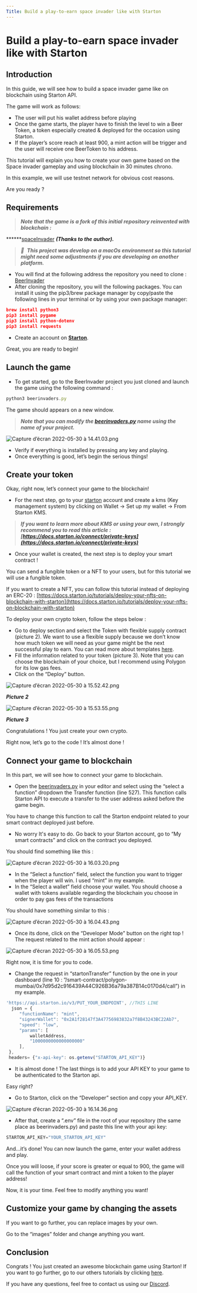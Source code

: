 ```yaml
---
Title: Build a play-to-earn space invader like with Starton
---
```

# Build a play-to-earn space invader like with Starton

## Introduction

In this guide, we will see how to build a space invader game like on blockchain using Starton API.

The game will work as follows:

- The user will put his wallet address before playing
- Once the game starts, the player have to finish the level to win a Beer Token, a token especially created & deployed for the occasion using Starton.
- If the player’s score reach at least 900, a mint action will be trigger and the user will receive one BeerToken to his address.

This tutorial will explain you how to create your own game based on the Space invader gameplay and using blockchain in 30 minutes chrono.

In this example, we will use testnet network for obvious cost reasons.

Are you ready ?

## Requirements

> ***Note that the game is a fork of this initial repository reinvented with blockchain :***
>

 ******[spaceInvader](https://github.com/leerob/space-invaders) ***(Thanks to the author).***

> *🚧  **This project was develop on a macOs environment so this tutorial might need some adjustments if you are developing on another platform.***
>

- You will find at the following address the repository you need to clone : [BeerInvader](https://github.com/DarkhanRhl/BeerInvader)
- After cloning the repository, you will the following packages. You can install it using the pip3/brew package manager by copy/paste the following lines in your terminal or by using your own package manager:

```json
brew install python3
pip3 install pygame
pip3 install python-dotenv
pip3 install requests
```

- Create an account on [**Starton**](https://app.starton.io).

Great, you are ready to begin!

## Launch the game

- To get started, go to the BeerInvader project you just cloned and launch the game using the following command :

```jsx
python3 beerinvaders.py
```

The game should appears on a new window.

> ***Note that you can modify the [beerinvaders.py](http://beerinvaders.py) name using the name of your project.***
>

![Capture d’écran 2022-05-30 à 14.41.03.png](https://s3-us-west-2.amazonaws.com/secure.notion-static.com/2e487c8c-fa7a-4e25-95f8-280789f5ca80/Capture_decran_2022-05-30_a_14.41.03.png)

- Verify if everything is installed by pressing any key and playing.
- Once everything is good, let’s begin the serious things!

## Create your token

Okay, right now, let’s connect your game to the blockchain!

- For the next step, go to your [starton](https://app.starton.io) account and create a kms (Key management system) by clicking on Wallet → Set up my wallet → From Starton KMS.

> ***If you want to learn more about KMS or using your own, I strongly recommend you to read this article : [https://docs.starton.io/connect/private-keys](https://docs.starton.io/connect/private-keys)***
>
- Once your wallet is created, the next step is to deploy your smart contract !

You can send a fungible token or a NFT to your users, but for this tutorial we will use a fungible token.

If you want to create a NFT, you can follow this tutorial instead of deploying an ERC-20 : [https://docs.starton.io/tutorials/deploy-your-nfts-on-blockchain-with-starton](https://docs.starton.io/tutorials/deploy-your-nfts-on-blockchain-with-starton)

To deploy your own crypto token, follow the steps below :

- Go to deploy section and select the Token with flexible supply contract (picture 2). We want to use a flexible supply because we don’t know how much token we will need as your game might be the next successful play to earn. You can read more about templates [here](https://docs.starton.io/connect/services/deploy).
- Fill the information related to your token (picture 3). Note that you can choose the blockchain of your choice, but I recommend using Polygon for its low gas fees.
- Click on the “Deploy” button.

![Capture d’écran 2022-05-30 à 15.52.42.png](https://s3-us-west-2.amazonaws.com/secure.notion-static.com/6359b939-8abc-4ffb-922c-1b966918df57/Capture_decran_2022-05-30_a_15.52.42.png)

***Picture 2***

![Capture d’écran 2022-05-30 à 15.53.55.png](https://s3-us-west-2.amazonaws.com/secure.notion-static.com/820009d1-1e7e-480f-a389-22e732be5c6b/Capture_decran_2022-05-30_a_15.53.55.png)

***Picture 3***

Congratulations ! You just create your own crypto.

Right now, let’s go to the code ! It’s almost done !

## Connect your game to blockchain

In this part, we will see how to connect your game to blockchain.

- Open the [beerinvaders.py](http://beerinvaders.py) in your editor and select using the “select a function” dropdown the Transfer function (line 527). This function calls Starton API to execute a transfer to the user address asked before the game begin.

You have to change this function to call the Starton endpoint related to your smart contract deployed just before.

- No worry It's easy to do. Go back to your Starton account, go to “My smart contracts” and click on the contract you deployed.

You should find something like this :

![Capture d’écran 2022-05-30 à 16.03.20.png](https://s3-us-west-2.amazonaws.com/secure.notion-static.com/21c55ab8-5c4f-47e2-9560-ec1d1b78d967/Capture_decran_2022-05-30_a_16.03.20.png)

- In the “Select a function” field, select the function you want to trigger when the player will win. I used “mint” in my example.
- In the “Select a wallet” field choose your wallet. You should choose a wallet with tokens available regarding the blockchain you choose in order to pay gas fees of the transactions

You should have something similar to this :

![Capture d’écran 2022-05-30 à 16.04.43.png](https://s3-us-west-2.amazonaws.com/secure.notion-static.com/26c00370-83b8-4290-8f06-a3b98be599a8/Capture_decran_2022-05-30_a_16.04.43.png)

- Once its done, click on the “Developer Mode” button on the right top ! The request related to the mint action should appear :

![Capture d’écran 2022-05-30 à 16.05.53.png](https://s3-us-west-2.amazonaws.com/secure.notion-static.com/7d7815e2-58d4-4c92-88f1-4553f581ffe1/Capture_decran_2022-05-30_a_16.05.53.png)

Right now, it is time for you to code.

- Change the request in “startonTransfer” function by the one in your dashboard (line 10 : ”/smart-contract/polygon-mumbai/0x7d95d2c916439A44C926B36a79a387B14c0170d4/call”) in my example.

```jsx
'https://api.starton.io/v3/PUT_YOUR_ENDPOINT', //THIS LINE
  json = {
     "functionName": "mint",
     "signerWallet": "0x2A1f28147f3A47756983832a7f8B43243BC22Ab7",
     "speed": "low",
     "params": [
         walletAddress,
         "1000000000000000000"
     ],
 },
 headers= {"x-api-key": os.getenv("STARTON_API_KEY")}
```

- It is almost done ! The last things is to add your API KEY to your game to be authenticated to the Starton api.

Easy right?

- Go to Starton, click on the “Developer” section and copy your API_KEY.

![Capture d’écran 2022-05-30 à 16.14.36.png](https://s3-us-west-2.amazonaws.com/secure.notion-static.com/f27b711b-5b27-470e-8874-9e39187e3194/Capture_decran_2022-05-30_a_16.14.36.png)

- After that, create a “.env” file in the root of your repository (the same place as beerinvaders.py) and paste this line with your api key:

```jsx
STARTON_API_KEY="YOUR_STARTON_API_KEY"
```

And…it’s done! You can now launch the game, enter your wallet address and play.

Once you will loose, if your score is greater or equal to 900, the game will call the function of your smart contract and mint a token to the player address!

Now, it is your time. Feel free to modify anything you want!

## Customize your game by changing the assets

If you want to go further, you can replace images by your own.

Go to the “images” folder and change anything you want.

## Conclusion

Congrats ! You just created an awesome blockchain game using Starton! If you want to go further, go to our others tutorials by clicking [here](https://docs.starton.io/tutorials).

If you have any questions, feel free to contact us using our [Discord](https://discord.starton.io).
